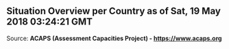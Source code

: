 ## Situation Overview per Country as of Sat, 19 May 2018 03:24:21 GMT

Source: **ACAPS (Assessment Capacities Project) - https://www.acaps.org**